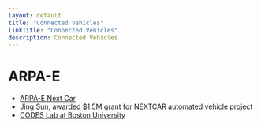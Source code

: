 ```yaml
---
layout: default
title: "Connected Vehicles"
linkTitle: "Connected Vehicles"
description: Connected Vehicles
---
```


# ARPA-E
* [ARPA-E Next Car](https://arpa-e.energy.gov/?q=arpa-e-programs/nextcar)
* [Jing Sun, awarded $1.5M grant for NEXTCAR automated vehicle project](https://news.engin.umich.edu/2017/05/sun-awarded-1-5m-for-nextcar/)
* [CODES Lab at Boston University](http://www.bu.edu/codes/2019/05/07/smart-transportation-in-future-cities/)
